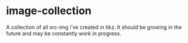 # image-collection
A collection of all src-img i've created in tikz. It should be growing in the future and may be constantly work in progress.
